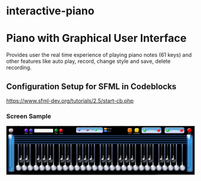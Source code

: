 # interactive-piano

# Piano with Graphical User Interface
  Provides user the real time experience of playing piano notes (61 keys) and other features like auto play, record, change style and save, delete recording.
 
## Configuration Setup for SFML in Codeblocks 
  https://www.sfml-dev.org/tutorials/2.5/start-cb.php
  
  ### Screen Sample
  <img src="https://github.com/ydsakshi/interactive-piano/blob/master/piano-image.PNG">


